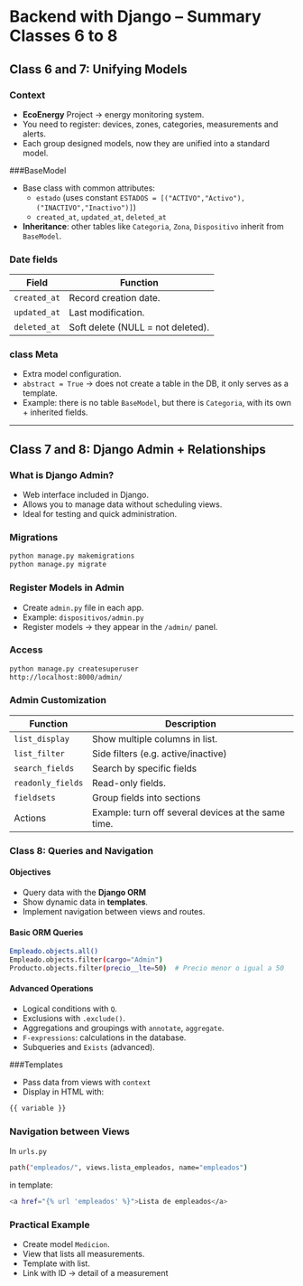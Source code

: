 # Backend with Django – Summary Classes 6 to 8

## Class 6 and 7: Unifying Models

### Context
- **EcoEnergy** Project → energy monitoring system.  
- You need to register: devices, zones, categories, measurements and alerts.  
- Each group designed models, now they are unified into a standard model.  

###BaseModel
- Base class with common attributes:  
  - `estado` (uses constant `ESTADOS = [("ACTIVO","Activo"),("INACTIVO","Inactivo")]`)  
  - `created_at`, `updated_at`, `deleted_at`  
- **Inheritance**: other tables like `Categoria`, `Zona`, `Dispositivo` inherit from `BaseModel`.  

### Date fields
| Field | Function |
| ------------ | -------------------------------- |
| `created_at` | Record creation date.  |
| `updated_at` | Last modification.             |
| `deleted_at` | Soft delete (NULL = not deleted). |

### class Meta
- Extra model configuration.  
- `abstract = True` → does not create a table in the DB, it only serves as a template.  
- Example: there is no table `BaseModel`, but there is `Categoria`, with its own + inherited fields.  

---

## Class 7 and 8: Django Admin + Relationships

### What is Django Admin?

- Web interface included in Django.  
- Allows you to manage data without scheduling views.  
- Ideal for testing and quick administration.  

### Migrations


```bash
python manage.py makemigrations
python manage.py migrate
```


### Register Models in Admin

- Create `admin.py` file in each app.
- Example: `dispositivos/admin.py`
- Register models -> they appear in the `/admin/` panel.

### Access


```bash
python manage.py createsuperuser
http://localhost:8000/admin/
```


### Admin Customization


| Function | Description |
| ----------------- | ------------------------------------------ |
| `list_display` | Show multiple columns in list.             |
| `list_filter` | Side filters (e.g. active/inactive) |
| `search_fields` | Search by specific fields |
| `readonly_fields` | Read-only fields.                       |
| `fieldsets` | Group fields into sections |
| Actions | Example: turn off several devices at the same time. |

### Class 8: Queries and Navigation
#### Objectives
- Query data with the **Django ORM**
- Show dynamic data in **templates**.
- Implement navigation between views and routes.

#### Basic ORM Queries


```bash
Empleado.objects.all()
Empleado.objects.filter(cargo="Admin")
Producto.objects.filter(precio__lte=50)  # Precio menor o igual a 50
```


#### Advanced Operations
- Logical conditions with `Q`.
- Exclusions with `.exclude()`.
- Aggregations and groupings with `annotate`, `aggregate`.
- `F-expressions`: calculations in the database.
- Subqueries and `Exists` (advanced).

###Templates
- Pass data from views with `context`
- Display in HTML with:

```bash
{{ variable }}
```


### Navigation between Views
In `urls.py`

```bash
path("empleados/", views.lista_empleados, name="empleados")
```

in template:

```bash
<a href="{% url 'empleados' %}">Lista de empleados</a>
```

### Practical Example
- Create model `Medicion`.
- View that lists all measurements.
- Template with list.
- Link with ID -> detail of a measurement
